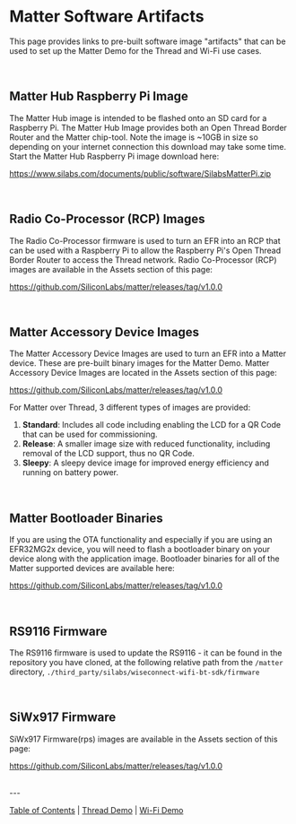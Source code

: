 # Matter Software Artifacts

This page provides links to pre-built software image "artifacts" that can be
used to set up the Matter Demo for the Thread and Wi-Fi use cases.

<br>

## Matter Hub Raspberry Pi Image

The Matter Hub image is intended to be flashed onto an SD card for a Raspberry
Pi. The Matter Hub Image provides both an Open Thread Border Router and the
Matter chip-tool. Note the image is ~10GB in size so depending on your internet
connection this download may take some time. Start the Matter Hub Raspberry Pi
image download here:

https://www.silabs.com/documents/public/software/SilabsMatterPi.zip

<br>

## Radio Co-Processor (RCP) Images

The Radio Co-Processor firmware is used to turn an EFR into an RCP that can be
used with a Raspberry Pi to allow the Raspberry Pi's Open Thread Border Router
to access the Thread network. Radio Co-Processor (RCP) images are available in
the Assets section of this page:

https://github.com/SiliconLabs/matter/releases/tag/v1.0.0

<br>

## Matter Accessory Device Images

The Matter Accessory Device Images are used to turn an EFR into a Matter device.
These are pre-built binary images for the Matter Demo. Matter Accessory Device
Images are located in the Assets section of this page:

https://github.com/SiliconLabs/matter/releases/tag/v1.0.0

For Matter over Thread, 3 different types of images are provided:

1. **Standard**: Includes all code including enabling the LCD for a QR Code that can be used for commissioning.
2. **Release**: A smaller image size with reduced functionality, including removal of the LCD support, thus no QR Code.
3. **Sleepy**: A sleepy device image for improved energy efficiency and running on battery power.

<br>

## Matter Bootloader Binaries

If you are using the OTA functionality and especially if you are using an
EFR32MG2x device, you will need to flash a bootloader binary on your device along
with the application image. Bootloader binaries for all of the Matter supported
devices are available here:

https://github.com/SiliconLabs/matter/releases/tag/v1.0.0

<br>

## RS9116 Firmware

The RS9116 firmware is used to update the RS9116 - it can be found in the
repository you have cloned, at the following relative path from the `/matter`
directory, `./third_party/silabs/wiseconnect-wifi-bt-sdk/firmware`

<br>

## SiWx917 Firmware

SiWx917 Firmware(rps) images are available in
the Assets section of this page:

https://github.com/SiliconLabs/matter/releases/tag/v1.0.0

<br>
---

[Table of Contents](../README.md) | [Thread Demo](../thread/DEMO_OVERVIEW.md) |
[Wi-Fi Demo](../wifi/DEMO_OVERVIEW.md)
